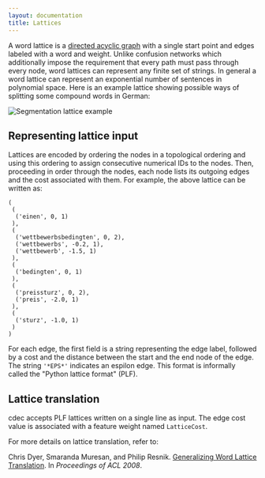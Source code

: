 ```yaml
---
layout: documentation
title: Lattices
---
```


A word lattice is a [directed acyclic graph](http://en.wikipedia.org/wiki/Directed_acyclic_graph) with a single start point and edges labeled with a word and weight. Unlike confusion networks which additionally impose the requirement that every path must pass through every node, word lattices can represent any finite set of strings. In general a word lattice can represent an exponential number of sentences in polynomial space. Here is an example lattice showing possible ways of splitting some compound words in German:
 
![Segmentation lattice example](/img/lattice.png)

## Representing lattice input

Lattices are encoded by ordering the nodes in a topological ordering and using this ordering to assign consecutive numerical IDs to the nodes. Then, proceeding in order through the nodes, each node lists its outgoing edges and the cost associated with them. For example, the above lattice can be written as:

    (
     (
      ('einen', 0, 1)
     ),
     (
      ('wettbewerbsbedingten', 0, 2),
      ('wettbewerbs', -0.2, 1),
      ('wettbewerb', -1.5, 1)
     ),
     (
      ('bedingten', 0, 1)
     ),
     (
      ('preissturz', 0, 2),
      ('preis', -2.0, 1)
     ),
     (
      ('sturz', -1.0, 1)
     )
    )

For each edge, the first field is a string representing the edge label, followed by a cost and the distance between the start and the end node of the edge. The string `'*EPS*'` indicates an espilon edge. This format is informally called the "Python lattice format" (PLF).

## Lattice translation

cdec accepts PLF lattices written on a single line as input. The edge cost value is associated with a feature weight named `LatticeCost`.

For more details on lattice translation, refer to:

Chris Dyer, Smaranda Muresan, and Philip Resnik. [Generalizing Word Lattice Translation](http://aclweb.org/anthology-new/P/P08/P08-1115.pdf). In _Proceedings of ACL 2008_.

